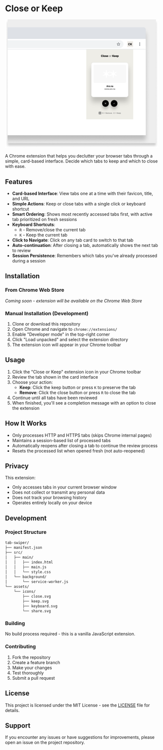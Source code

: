 # Close or Keep

![Close or Keep Extension](assets/images/closeorkeep.png)

A Chrome extension that helps you declutter your browser tabs through a simple, card-based interface. Decide which tabs to keep and which to close with ease.

## Features

- **Card-based Interface**: View tabs one at a time with their favicon, title, and URL
- **Simple Actions**: Keep or close tabs with a single click or keyboard shortcut
- **Smart Ordering**: Shows most recently accessed tabs first, with active tab prioritized on fresh sessions
- **Keyboard Shortcuts**: 
  - `R` - Remove/close the current tab
  - `K` - Keep the current tab
- **Click to Navigate**: Click on any tab card to switch to that tab
- **Auto-continuation**: After closing a tab, automatically shows the next tab to review
- **Session Persistence**: Remembers which tabs you've already processed during a session

## Installation

### From Chrome Web Store
*Coming soon - extension will be available on the Chrome Web Store*

### Manual Installation (Development)
1. Clone or download this repository
2. Open Chrome and navigate to `chrome://extensions/`
3. Enable "Developer mode" in the top-right corner
4. Click "Load unpacked" and select the extension directory
5. The extension icon will appear in your Chrome toolbar

## Usage

1. Click the "Close or Keep" extension icon in your Chrome toolbar
2. Review the tab shown in the card interface
3. Choose your action:
   - **Keep**: Click the keep button or press `K` to preserve the tab
   - **Remove**: Click the close button or press `R` to close the tab
4. Continue until all tabs have been reviewed
5. When finished, you'll see a completion message with an option to close the extension

## How It Works

- Only processes HTTP and HTTPS tabs (skips Chrome internal pages)
- Maintains a session-based list of processed tabs
- Automatically reopens after closing a tab to continue the review process
- Resets the processed list when opened fresh (not auto-reopened)

## Privacy

This extension:
- Only accesses tabs in your current browser window
- Does not collect or transmit any personal data
- Does not track your browsing history
- Operates entirely locally on your device

## Development

### Project Structure
```
tab-swiper/
├── manifest.json
├── src/
│   ├── main/
│   │   ├── index.html
│   │   ├── main.js
│   │   └── style.css
│   └── background/
│       └── service-worker.js
└── assets/
    └── icons/
        ├── close.svg
        ├── keep.svg
        ├── keyboard.svg
        └── share.svg
```

### Building
No build process required - this is a vanilla JavaScript extension.

### Contributing
1. Fork the repository
2. Create a feature branch
3. Make your changes
4. Test thoroughly
5. Submit a pull request

## License

This project is licensed under the MIT License - see the [LICENSE](LICENSE) file for details.

## Support

If you encounter any issues or have suggestions for improvements, please open an issue on the project repository.
